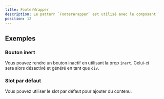 ```yaml
---
title: FooterWrapper
description: Le pattern `FooterWrapper` est utilisé avec le composant `FooterBtn` pour afficher un pied de page.
position: 12
---
```


<doc-tabs>

<doc-tab-item label="Utilisation">

<doc-example file="footer-wrapper/usage"></doc-example>

## Exemples

### Bouton inert

Vous pouvez rendre un bouton inactif en utilisant la prop `inert`. Celui-ci sera alors désactivé et généré en tant que `div`.

<doc-example file="footer-wrapper/inert"></doc-example>

### Slot par défaut

Vous pouvez utiliser le slot par défaut pour ajouter du contenu.

<doc-example file="footer-wrapper/slot"></doc-example>

</doc-tab-item>

<doc-tab-item label="API">
<doc-api name="footer-wrapper"></doc-api>
</doc-tab-item>

</doc-tabs>
